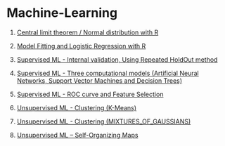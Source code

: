 # Machine-Learning
1) [Central limit theorem / Normal distribution with R](https://cdn.rawgit.com/fakhraddinJ/Machine-Learning/c70a4ac5/Central%20limit%20theorem/Central_limit_theorem_and_Normal_distribution.html)

2) [Model Fitting and Logistic Regression with R](https://cdn.rawgit.com/fakhraddinJ/Machine-Learning/3953964c/Model%20Fitting%20-%20Logistic%20Regression/Model_Fitting_%26_Logistic_Regression.html)

3) [Supervised ML - Internal validation, Using Repeated HoldOut method](https://cdn.rawgit.com/fakhraddinJ/Machine-Learning/50e73f61/Supervised%20ML_Internal%20validation/Actividad_3-Internal_Validation.html)

4) [Supervised ML - Three computational models (Artificial Neural Networks, Support Vector Machines and Decision Trees)](https://cdn.rawgit.com/fakhraddinJ/Machine-Learning/387de517/Supervised%20ML%20-%20Computational%20models%20(ANN%2C%20SVM%2C%20DT)/Actividad_4-Computational_models.html)

5) [Supervised ML - ROC curve and Feature Selection](https://cdn.rawgit.com/fakhraddinJ/Machine-Learning/7de5a94f/Supervised_ML-ROC_curve_and_Feature_Selection/Actividad_5_ROC_curve_and_Feature_Selection.html)

6) [Unsupervised ML - Clustering (K-Means)](https://cdn.rawgit.com/fakhraddinJ/Machine-Learning/ee49cdb8/Unsupervised%20ML%20-%20Clustering%20(K-Means)/Activity_6_CLUSTERING.html)

7) [Unsupervised ML - Clustering (MIXTURES_OF_GAUSSIANS)](https://cdn.rawgit.com/fakhraddinJ/Machine-Learning/2113e3ff/Unsupervised%20ML%20-%20Clustering%20(MIXTURES_OF_GAUSSIANS)/Activity_7_MIXTURES_OF_GAUSSIANS.html)

8) [Unsupervised ML – Self-Organizing Maps](https://cdn.rawgit.com/fakhraddinJ/Machine-Learning/3a2def64/Unsupervised%20ML%20%E2%80%93%20Self%20Organizing%20Maps/Activity_8_SELF-ORGANIZING-MAPS.html)
